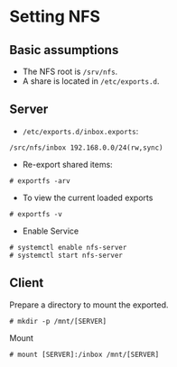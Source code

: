 # Setting NFS

## Basic assumptions

- The NFS root is `/srv/nfs`.
- A share is located in `/etc/exports.d`.

## Server

- `/etc/exports.d/inbox.exports`:
```
/src/nfs/inbox 192.168.0.0/24(rw,sync)
```

- Re-export shared items:
```
# exportfs -arv
```

- To view the current loaded exports
```
# exportfs -v
```

- Enable Service
```
# systemctl enable nfs-server
# systemctl start nfs-server
```


## Client

Prepare a directory to mount the exported.
```
# mkdir -p /mnt/[SERVER]
```

Mount 
```
# mount [SERVER]:/inbox /mnt/[SERVER]
```

